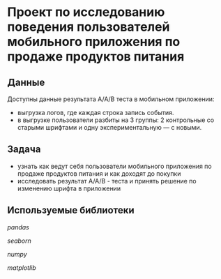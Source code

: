# Проект по исследованию поведения пользователей мобильного приложения по продаже продуктов питания  


## Данные 

Доступны данные результата A/A/В теста в мобильном приложении: 
- выгрузка логов, где каждая строка запись события.
- в выгрузке пользователи разбиты на 3 группы: 2 контрольные со старыми шрифтами и одну экспериментальную — с новыми.

## Задача

- узнать как ведут себя пользователи мобильного приложения по продаже продуктов питания и как доходят до покупки
- исследовать результат А/А/В - теста и принять решение по изменению шрифта в приложении

## Используемые библиотеки
*pandas*

*seaborn*

*numpy*

*matplotlib*
